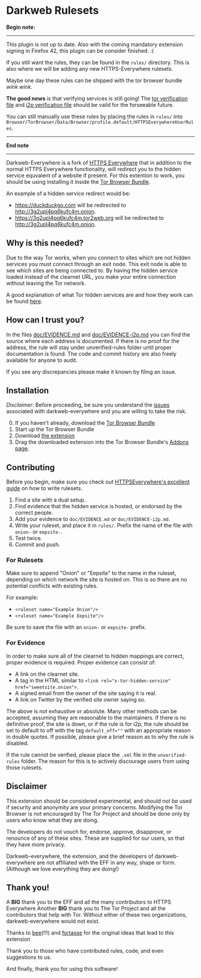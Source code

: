 # Darkweb Rulesets

**Begin note:**
____

This plugin is not up to date.
Also with the coming mandatory extension signing in Firefox 42, this plugin can be consider finished. :(

If you still want the rules, they can be found in the `rules/` directory.
This is also where we will be adding any new HTTPS-Everywhere rulesets.

Maybe one day these rules can be shipped with the tor browser bundle *wink* *wink*.


**The good news** is that verifying services is still going!
The [tor verification file](doc/EVIDENCE.md) and [i2p verification file](doc/EVIDENCE-i2p.md) should be vaild for the forseeable future.

You can still manually use these rules by placing the rules in `rules/` into `Browser/TorBrowser/Data/Browser/profile.default/HTTPSEverywhereUserRules`.

____
**End note**
____

Darkweb-Everywhere is a fork of [HTTPS Everywhere][0] that in addition to the normal HTTPS Everywhere functionality, will redirect you to the hidden service equvalent of a website if present.
For this extention to work, you should be using installing it inside the [Tor Browser Bundle][1].

An example of a hidden service redirect would be:
* <https://duckduckgo.com> will be redirected to <http://3g2upl4pq6kufc4m.onion>.
* <https://3g2upl4pq6kufc4m.tor2web.org> will be redirected to <http://3g2upl4pq6kufc4m.onion>.

## Why is this needed?

Due to the way Tor works, when you connect to sites which are not hidden services you must connect through an exit node.
This exit node is able to see which sites are being connected to.
By having the hidden service loaded instead of the clearnet URL, you make your entire connection without leaving the Tor network.

A good explanation of what Tor hidden services are and how they work can be found [here][2].

## How can I trust you?

In the files [doc/EVIDENCE.md](doc/EVIDENCE.md) and [doc/EVIDENCE-i2p.md](doc/EVIDENCE-i2p.md) you can find the source where each address is documented.
If there is no proof for the address, the rule will stay under unverified-rules folder until proper documentation is found.
The code and commit history are also freely available for anyone to audit.

If you see any discrepancies please make it known by filing an issue.

## Installation

*Disclaimer*: Before proceeding, be sure you understand the [issues](https://github.com/chris-barry/darkweb-everywhere/issues/32)  associated with darkweb-everywhere and you are willing to take the risk.

0. If you haven't already, download the [Tor Browser Bundle][9]
1. Start up the Tor Browser Bundle
2. Download [the extension][5]
3. Drag the downloaded extension into the Tor Browser Bundle's [Addons page][6].

## Contributing

Before you begin, make sure you check out [HTTPSEverywhere's excellent guide][4] on how to write rulesets.

1. Find a site with a dual setup.
2. Find evidence that the hidden service is hosted, or endorsed by the correct people.
3. Add your evidence to `doc/EVIDENCE.md` or `doc/EVIDENCE-i2p.md`.
4. Write your ruleset, and place it in `rules/`. Prefix the name of the file with `onion-` or `eepsite-`.
5. Test twice.
6. Commit and push.

### For Rulesets

Make sure to append "Onion" or "Eepsite" to the name in the ruleset, depending on which network the site is hosted on.
This is so there are no potential conflicts with existing rules.

For example:
* `<ruleset name="Example Onion"/>`
* `<ruleset name="Example Eepsite"/>`

Be sure to save the file with an `onion-` or `eepsite-` prefix.

### For Evidence

In order to make sure all of the clearnet to hidden mappings are correct, proper evidence is required.
Proper evidence can consist of:

* A link on the clearnet site.
* A tag in the HTML similar to `<link rel="x-tor-hidden-service" href="sweetsite.onion">`.
* A signed email from the owner of the site saying it is real.
* A link on Twitter by the verified site owner saying so.

The above is not exhaustive or absolute.
Many other methods can be accepted, assuming they are reasonable to the maintainers.
If there is no definitive proof, the site is down, or if the rule is for i2p, the rule should be set to default to off with the tag `default_off=""` with an appropriate reason in double quotes.
If possible, please give a brief reason as to why the rule is disabled.

If the rule cannot be verified, please place the `.xml` file in the `unverified-rules` folder.
The reason for this is to actively discourage users from using those rulesets.

## Disclaimer

This extension should be considered experimental, and should not be used if security and anonymity are your primary concerns.
Modifying the Tor Browser is not encouraged by The Tor Project and should be done only by users who know what they are doing.

The developers do not vouch for, endorse, approve, disapprove, or renounce of any of these sites.
These are supplied for our users, so that they have more privacy.

Darkweb-everywhere, the extension, and the developers of darkweb-everywhere are not affiliated with the EFF in any way, shape or form.
(Although we love everything they are doing!)


## Thank you!

A **BIG** thank you to the EFF and all the many contributors to HTTPS Everywhere
Another **BIG** thank you to The Tor Project and all the contributors that help with Tor.
Without either of these two organizations, darkweb-everywhere would not exist.

Thanks to [bee][7](!!!) and [fortasse][8] for the original ideas that lead to this extension

Thank you to those who have contributed rules, code, and even suggestions to us.

And finally, thank you for using this software!

[0]: https://www.eff.org/https-everywhere "HTTPS Everywhere"
[1]: https://www.torproject.org/projects/torbrowser.html.en "The Tor Browser Bundle"
[2]: https://www.youtube.com/watch?v=eAxBuckgPuU#t=17
[3]: https://github.com/chris-barry/darkweb-everywhere/archive/master.zip
[4]: https://www.eff.org/https-everywhere/rulesets "HTTPS Everywhere Rulesets"
[5]: https://github.com/chris-barry/darkweb-everywhere/releases
[6]: about:addons
[7]: https://trac.torproject.org/projects/tor/ticket/1670
[8]: https://lists.torproject.org/pipermail/tor-talk/2014-February/032220.html
[9]: https://www.torproject.org/download/download-easy.html.en
[10]: https://github.com/chris-barry/darkweb-everywhere/issues/32
